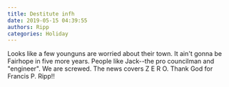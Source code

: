 ```yaml
---
title: Destitute infh
date: 2019-05-15 04:39:55
authors: Ripp
categories: Holiday
---
```


 Looks like a few younguns are worried about their town. It ain't gonna be Fairhope in five more years. People like Jack--the pro councilman and "engineer". We are screwed. The news covers Z E R O.
Thank God for Francis P. Ripp!!